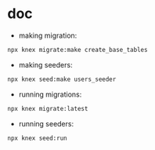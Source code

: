 # doc

- making migration:
  
```sh
npx knex migrate:make create_base_tables
```

- making seeders:

```zsh
npx knex seed:make users_seeder
```

- running migrations:

```sh
npx knex migrate:latest
```

- running seeders:

```sh
npx knex seed:run
```